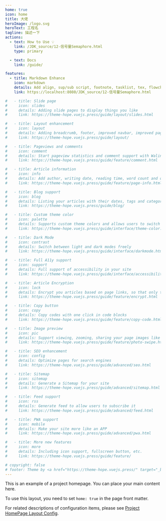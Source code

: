 ```yaml
---
home: true
icon: home
title: 大佬
heroImage: /logo.svg
heroText: 工程名
tagline: 描述一下
actions:
  - text: How to Use 💡
    link: /JDK_source/12-信号量Semaphore.html
    type: primary

  - text: Docs
    link: /guide/

features:
  - title: Markdown Enhance
    icon: markdown
    details: Add align, sup/sub script, footnote, tasklist, tex, flowchart, diagram, mark and presentation support in markdown
    link: https://localhost:8080/JDK_source/12-信号量Semaphore.html

#   - title: Slide page
#     icon: slides
#     details: Adding slide pages to display things you like
#     link: https://theme-hope.vuejs.press/guide/layout/slides.html

#   - title: Layout enhancement
#     icon: layout
#     details: Adding breadcrumb, footer, improved navbar, improved page nav and etc.
#     link: https://theme-hope.vuejs.press/guide/layout/

#   - title: Pageviews and comments
#     icon: comment
#     details: Start pageview statistics and comment support with Waline
#     link: https://theme-hope.vuejs.press/guide/feature/comment.html

#   - title: Article information
#     icon: info
#     details: Add author, writing date, reading time, word count and other information to your article
#     link: https://theme-hope.vuejs.press/guide/feature/page-info.html

#   - title: Blog support
#     icon: blog
#     details: Listing your articles with their dates, tags and categories with some awesome layouts
#     link: https://theme-hope.vuejs.press/guide/blog/

#   - title: Custom theme color
#     icon: palette
#     details: Supports custom theme colors and allows users to switch between preset theme colors
#     link: https://theme-hope.vuejs.press/guide/interface/theme-color.html

#   - title: Dark Mode
#     icon: contrast
#     details: Switch between light and dark modes freely
#     link: https://theme-hope.vuejs.press/guide/interface/darkmode.html

#   - title: Full A11y support
#     icon: support
#     details: Full support of accessibility in your site
#     link: https://theme-hope.vuejs.press/guide/interface/accessibility.html

#   - title: Article Encryption
#     icon: lock
#     details: Encrypt you articles based on page links, so that only the one you want could see them
#     link: https://theme-hope.vuejs.press/guide/feature/encrypt.html

#   - title: Copy button
#     icon: copy
#     details: Copy codes with one click in code blocks
#     link: https://theme-hope.vuejs.press/guide/feature/copy-code.html

#   - title: Image preview
#     icon: pic
#     details: Support viewing, zooming, sharing your page images like a gallery
#     link: https://theme-hope.vuejs.press/guide/feature/photo-swipe.html

#   - title: SEO enhancement
#     icon: config
#     details: Optimize pages for search engines
#     link: https://theme-hope.vuejs.press/guide/advanced/seo.html

#   - title: Sitemap
#     icon: sitemap
#     details: Generate a Sitemap for your site
#     link: https://theme-hope.vuejs.press/guide/advanced/sitemap.html

#   - title: Feed support
#     icon: rss
#     details: Generate feed to allow users to subscribe it
#     link: https://theme-hope.vuejs.press/guide/advanced/feed.html

#   - title: PWA support
#     icon: mobile
#     details: Make your site more like an APP
#     link: https://theme-hope.vuejs.press/guide/advanced/pwa.html

#   - title: More new features
#     icon: more
#     details: Including icon support, fullscreen button, etc.
#     link: https://theme-hope.vuejs.press/guide/feature/

# copyright: false
# footer: Theme by <a href="https://theme-hope.vuejs.press/" target="_blank">VuePress Theme Hope</a> | MIT Licensed, Copyright © 2019-present Mr.Hope
---
```


This is an example of a project homepage. You can place your main content here.

To use this layout, you need to set `home: true` in the page front matter.

For related descriptions of configuration items, please see [Project HomePage Layout Config](https://theme-hope.vuejs.press/guide/layout/home/).
